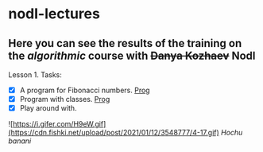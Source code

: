 # nodl-lectures
## Here you can see the results of the training on the _algorithmic_ course with ~~Danya Kozhaev~~ Nodl

</sub>Lesson 1. Tasks:</sub>
- [x] A program for Fibonacci numbers. [Prog](https://github.com/Aiven-gwt/nodl-lectures/blob/main/Fib)
- [x] Program with classes. [Prog](https://github.com/Aiven-gwt/nodl-lectures/blob/main/Class)
- [x] Play around with. 

![https://i.gifer.com/H9eW.gif](https://cdn.fishki.net/upload/post/2021/01/12/3548777/4-17.gif)
*Hochu banani*


